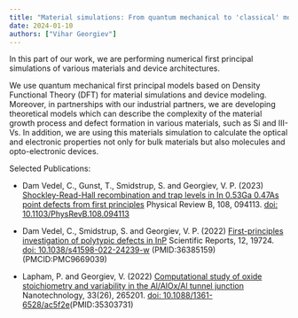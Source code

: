 ```yaml
---
title: "Material simulations: From quantum mechanical to 'classical' modeling"
date: 2024-01-10
authors: ["Vihar Georgiev"]
---
```


In this part of our work, we are performing numerical first principal  simulations of various materials and device architectures.
 
<!--more-->

We use quantum mechanical first principal models based on Density Functional Theory (DFT) for material simulations and device modeling. Moreover, in partnerships with our industrial partners, we are developing theoretical models which can describe the complexity of the material growth process and defect formation in various materials, such as Si and III-Vs. In addition, we are using this materials simulation to calculate the optical and electronic properties not only for bulk materials but also molecules and opto-electronic devices. 

Selected Publications:
- Dam Vedel, C., Gunst, T., Smidstrup, S. and Georgiev, V. P.  (2023) [Shockley-Read-Hall recombination and trap levels in In 0.53Ga 0.47As point defects from first principles](https://eprints.gla.ac.uk/307327/) Physical Review B, 108, 094113. [doi: 10.1103/PhysRevB.108.094113](https://eprints.gla.ac.uk/307327/)

- Dam Vedel, C., Smidstrup, S. and Georgiev, V. P. (2022) [First-principles investigation of polytypic defects in InP](https://eprints.gla.ac.uk/285187/) Scientific Reports, 12, 19724. [doi: 10.1038/s41598-022-24239-w](https://eprints.gla.ac.uk/285187/) (PMID:36385159) (PMCID:PMC9669039)


- Lapham, P. and Georgiev, V. (2022) [Computational study of oxide stoichiometry and variability in the Al/AlOx/Al tunnel junction](https://eprints.gla.ac.uk/267379/) Nanotechnology, 33(26), 265201. [doi: 10.1088/1361-6528/ac5f2e](https://eprints.gla.ac.uk/267379/)(PMID:35303731)